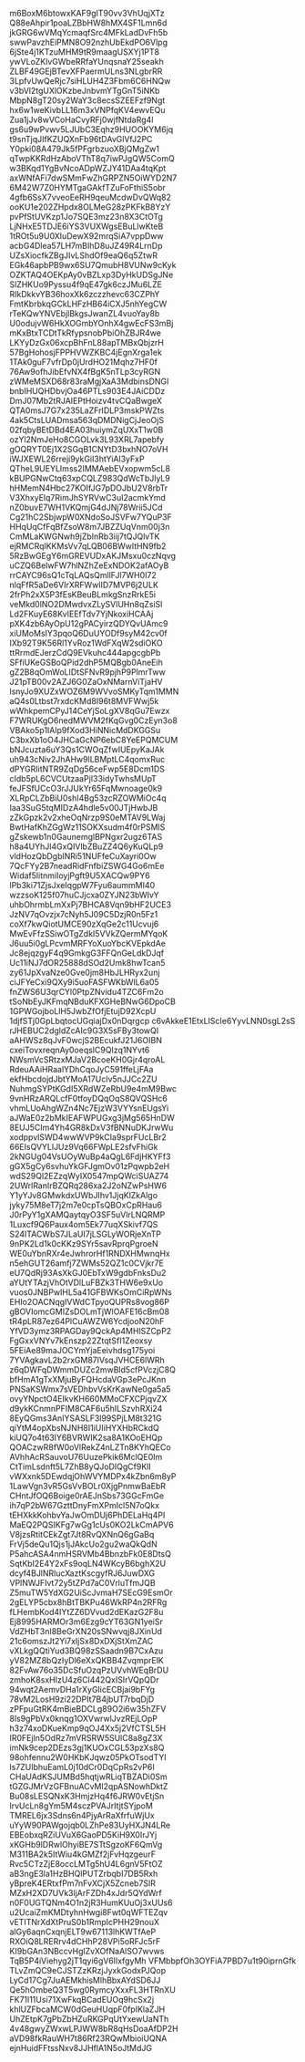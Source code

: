 m6BoxM6btowxKAF9gIT90vv3VhUqjXTz
Q88eAhpir1poaLZBbHW8hMX4SF1Lmn6d
jkGRG6wVMqYcmaqfSrc4MFkLadDvFh5b
swwPavzhEiPMN8O92nzhUbEkdPO6Vlpg
6jSte4j1KTzuMHM9tR9maagUSXYj1PT8
ywVLoZKlvGWbeRRfaYUnqsnaY25seakh
ZLBF49GEjBTevXFPaermULns3NLgbrRR
3LpfvUwQeRjc7siHLUH4Z3Fbm6C6HNQw
v3bVl2tgUXlOKzbeJnbvmYTgGnT5iNKb
MbpN8gT20sy2WaY3c8ecsSZEEFzf9Ngt
hx6w1weKivbLL16m3xVNPfqKV4ewvEQu
Zua1jJv8wVCoHaCvyRFj0wjfNtdaRg4l
gs6u9wPvwv5LJUbC3Eqhz9HUOOKYM6jq
t9snTjqJIfKZUQXnFb96tDAvGlVfJ2PC
Y0pki08A479Jk5fPFgrbzuoXBjQMgZw1
qTwpKKRdHzAboVThT8q7iwPJgQW5ComQ
w3BKqd1YgBvNcoADpWZJY41DAa4tqKpt
axWNfAFi7dwSMmFwZhGRPZN5OiWYD2N7
6M42W7Z0HYMTgaGAkfTZuFoFthiS5obr
4gfb6SsX7vveoEeRH9qeuMcdwDvQWq82
ooKU1e202ZHpdx8OLMeG28zPKFkB8YzY
pvPfStUVKzp1Jo7SQE3mz23n8X3CtOTg
LjNHxE5TDJE6iYS3VUXWgsEBuLlwKteB
1tROt5u9U0XIuDewX92mrqSiA7vppDww
acbG4Dlea57LH7mBIhD8uJZ49R4LrnDp
UZsXiocfkZBgJIvLShdOf9eaQ6q5ZtwR
EGk46apbPB9wx6SU7QmubH8VUNw9cKyk
OZKTAQ4OEKpAy0vBZLxp3DyHkUDSgJNe
SlZHKUo9Pyssu4f9qE47gk6czJMu6LZE
RIkDkkvYB36hoxXk6zczzhevc63CZPhY
FmtKbrbkqGCkLHFzHB64iCXJ5nhYegCW
rTeKQwYNVEbjlBkgsJwanZL4vuoYay8b
U0odujvW6HkXOGmbYOnhX4gwEcFS3mBj
mKxBtxTCDtTkRfypsnobPbiOhZBJR4we
LKYyDzGx06xcpBhFnL88apTMBxQbjzrH
57BgHohosjFPPHVWZKBC4jEgnXrga1ek
1TAk0guF7vfrDp0jUrdHO21Mqhz7HF0f
76Aw9ofhJibEfvNX4fBgK5nTLp3cyRGN
zWMeMSXD68r83raMgjXaA3MdbinsDNGI
bnbIHUQHDbvjOa46PTLs903E4JAiCDDz
DmJ07Mb2tRJAIEPtHoizv4tvCQaBwgeX
QTA0msJ7G7x235LaZFrIDLP3mskPWZts
4ak5CtsLUADmsa563qDMDNigCjJeoOjS
02fqbyBEtDBd4EA03huiymZqUXxT1w0B
ozYl2NmJeHo8CGOLvk3L93XRL7apebfy
gOQRYT0Ej1X2SGqB1CNYtD3bxhNO7oVH
iWJXEWL26rreji9ykGiI3htYiAl3yFxP
QTheL9UEYLImss2IMMAebEVxopwm5cL8
kBUPGNwCtq63xpCQLZ983QdWcTbJlyL9
hHMemN4Hbc27KOIfJG7pDOJbU2V8rbTr
V3XhxyElq7RimJhSYRVwC3uI2acmkYmd
nZ0buvE7WH1VKQmjG4dJNj78Wrii5JCd
Cg21hC2SbjwpW0XNdoSoJSVFw7YQuP3F
HHqUqCfFqBfZsoW8m7JBZZUqVnm00j3n
CmMLaKWGNwh9jZbInRb3iij7tQJQlvTK
ejRMCRqlKKMsVv7qLQB06BWwltHN9fb2
5RzBwGEgY6mGREVUDxAKJMsxu0czNqvg
uCZQ6BelwFW7hlNZhZeExNDOK2afAOyB
rrCAYC96sQ1cTqLAQsQmllFJl7WH0I72
nlqFfR5aDe6VIrXRFWwlID7MVP6j2ULK
2frPh2xX5P3fEsKBeuBLmkgSnzRrkE5i
veMkd0lNO2DMwdvxZLySVlUHn8qZsiSl
Ld2FKuyE68KvIEEfTdv7YjNkoxiHCAAj
pXK4zb6AyOpU12gPACyirzQDYQvUAmc9
xiUMoMsIY3pqoQ6DuUYODf9syM42cv0f
IXb92T9K56Rl1YvRoz1WdFXqW2sdiOKO
ttRrmdEJerzCdQ9EVkuhc444apgcgbPb
SFfiUKeGSBoQPid2dhP5MQBgb0AneEih
gZ2B8qOmWoLIDtSFNvR9pjhP9PlmrTww
J21pTB00v2AZJ6G0ZaOxNMarnViTjaHV
lsnyJo9XUZxWOZ6M9WVvoSMKyTqm1MMN
aQ4s0Ltbst7rxdcKMd8I96t8MVFWwj5k
wWhkpemCPyJ14CeYjSoLgXV8qGu7Ewzx
F7WRUKgO6nedMWVM2fKqGvg0CzEyn3o8
VBAko5p1IAlp9fXod3HiNNicMdDKGGSu
C3bxXb1oO4JHCaGcNP6ebC8YeEPQMCUM
bNJcuzta6uY3Qs1CWOqZfwIUEpyKaJAk
uh943cNiv2JhAHw9lLBMptLC4qomxRuc
dPYGRIitNTR9ZqDg56ceFwp5E8Dcm1DS
cIdb5pL6CVCUtzaaPjI33idyTwhsMUpT
feJFSfUCcO3rJJUkYr65FqMwnoage0k9
XLRpCLZbBiU0shI4Bg53zcRZOWMiOc4q
Iaa3SuG5tqMIDzA4hdle5v00JTjHwbJB
zZkGpzk2v2xheOqNrzp9S0eMTAV9LWaj
BwtHafKhZGgWz11SOKXsudm4f0rPSMlS
gZskewb1n0GaunemglBPNgxr2ugz6TAS
h8a4UYhJl4GxQIVlbZBuZZ4Q6yKuQLp9
vldHozQbDgblNRi51NUFfeCuXayri0Ow
7QcFYy2B7neadRidFnfbiZSWG4Go6mEe
Widaf5litnmiIoyjPgft9U5XACQw9PY6
lPb3ki71ZjsJxeIqgpW7Fyu6aummMI40
wzzsoK125f07huCJjcxa0ZYJN23bWIvY
uhbOhrmbLmXxPj7BHCA8Vqn9bHF2UCE3
JzNV7qOvzjx7cNyh5J09C5DzjR0n5Fz1
coXf7kwQiotUMCE90zXqGe2c11Ucvuj6
MwEvFfzSSiwOTgZdkI5VVkZQermMYqoK
J6uu5i0gLPcvmMRFYoXuoYbcKVEpkdAe
Jc8ejqzgyF4q9GmkgG3FFQnGeLdkDJqf
Uc11iNJ7dOR25888dSOd2Umk8hwTcan5
zy61JpXvaNze0Gve0jm8HbJLHRyx2unj
ciJFYeCxi9QXy9i5uoFASFWKbWlL6a05
fnZWS6U3qrCYl0PtpZNvidu4TZC6Fm2o
tSoNbEyJKFmqNBduKFXGHeBNwG6DpoCB
1GPWGojboLlH5JwbZfOfjEtujD92XcpU
1djfSTj0GpLbqtocUGqiajDx0nDqrgcp
c6vAkkeE1EtxLIScIe6YyvLNN0sgL2sS
rJHEBUC2dgldZcAIc9G3X5sFBy3towQI
aAHWSz8qJvF0wcjS2BEcukfJ21J6OIBN
cxeiTovxreqnAy0oeqslC9QIzq1NYvt6
NWsmVcSRtzxMJaV2BcoeKH0Gjr4qroAL
RdeuAAiHRaalYDhCqoJyC591ffeLjFAa
ekfHbcdojdJbtYMoA17UcIv5nJJCc2ZU
NuhmgSYPtKGdI5XRdWZeRbU9e4mM9Bwc
9vnHRzARQLcfF0tfoyDQqOqS8QVQSHc6
vhmLUoAhgWZn4Nc7EjzW3VYYsnEUgsYi
aJWaE0z2bMkIEAFWPUGxg3jMg565HnDW
8EUJ5CIm4Yh4GR8kDxV3fBNNuDKJrwWu
xodppvlSWD4wwWVP9kCIa9sprFUcLBr2
66EIsQVYLlJUz9Vq66FWpLE2sfvFhiGk
2kNGUg04VsUOyWuBp4aQgL6FdjHKYFf3
gGX5gCy6svhuYkGFJgmOv01zPqwpb2eH
wdS29Ql2EZzqWyIX0547mpQWciSUAZ74
2UWrlRanIrBZQRq286xa2J2oNZwPsHW6
Y1yYJv8GMwkdxUWbJIhv1JjqKlZkAlgo
jyky75M8eT7j2m7e0cpTsQBOxCpRHau6
J0rPyY1gXAMQaytqyO3SF5uVlrLNQRMP
1Luxcf9Q6Paux4om5Ek77uqXSkivf7QS
S24ITACWbS7JLaUI7jLSGLyWORjeXnTP
9nPK2Ld1k0cKKz9SYr5savRprqPgroeN
WE0uYbnRXr4eJwhrorHf1RNDXHMwnqHx
n5ehGUT26amfj7ZWMs52QZ1c0CVjkr7E
eU7QdRj93AsXkGJ0EbTxW9gdbFnksDu2
aYUtYTAzjVhOtVDlLuFBZk3THW6e9xUo
vuos0JNBPwIHL5a41GFBWKsOmCiRpWNs
EHIo2OACNqgIVWdCTpyoQUPRs8vog86P
gBOVIomcGMIZsDOLmTjWlOAFE16cBm08
tR4pLR87ez64PlCuAWZW6YcdjooN20hF
YfVD3ymz3RPAGDay9QckAp4MHlSZCpP2
FgGxxVNYv7kEnszp22ZtqtSfI1Zeoxsy
5FEiAe89maJOCYmYjaEeivhdsg175yoi
7YVAgkavL2b2rxGM87lVsqJVHCE6lWRh
z6qDWFqDWmmDUZc2mwBld5cfPVczjC8Q
bfHmA1gTxXMjuByFQHcdaVGp3ePcJKnn
PNSaKSWmx7sVEDhbvVsKrKawNe0ga5a5
ovyYNpctO4EIkvKH660MMoCFXCPjqvZX
d9ykKCnmnPFIM8CAF6u5hILSzvhRXi24
8EyQGms3AnIYSASLF3l99SPjLM8t321G
qiYtM4opXbsNJNH8I1iUIiHYXHbRCkdQ
kiUQ7o4t63lY6BVRWIK2sa8A1KOoEHQp
QOACzwR8fW0oVlRekZ4nLZTn8KYhQECo
AVhhAcRSauvoU76UuzePkik6MclQE0Im
CtTimLsdnft5L7ZhB8yQJoDIQgCf9KlI
vWXxnk5DEwdqjOhWVYMDPx4kZbn6m8yP
1LawVgn3vR5GsVvBOLr0XjgPnmwBaEbR
CHntJfOQ6Boige0rAEJnSbs73GGcFmGe
ih7qP2bW67GzttDnyFmXPmIcl5N7oQkx
tEHXkkKohbvYaJwOmDUj6PhDELaHq4PI
MaEQ2PQSIKFg7wGg1cUs0KO2LkCmAPV6
V8jzsRtitCEkZgt7Jt8RvQXNnQ6gGaBq
FrVj5deQu1Qjs1jJAkcUo2gu2waQkQdN
P5ahcASA4nmHSRVMb4BbnzbFk0E8DtsQ
SqtKbI2E4Y2xFs9oqLN4WKcyB6bghX2U
dcyf4BJlNRlucXaztKscgyfRJ6JuwDXG
VPlNWJFIvt72y5tZPd7aC0VrluTfmJQB
Z5muTW5YdXG2UiScJvmaH7SEcG9EsmOr
2gELYP5cbx8hBtTBKPu46WkRP4n2RFRg
fLHembKod4IYtZZ6DVvud2dEKazG2F8u
Ej8995HARMOr3m6Ezg9cYT63GN1yeiSr
VdZHbT3nI8BeGrXN20sSNwvqj8JXinUd
21c6omszJt2Yi7xIjSx8DxDXjStXmZAC
vXLkgQQtiYud3BQ98zSSaadn9B7CxAzu
yV82MZ8bQzIyDl6eXxQKBB4ZvqmprElK
82FvAw76o35DcSfuOzqPzUVvhWEqBrDU
zmhoK8sxHIzU4z6Cl442QxISIrVQpQDr
94wqt2AemvDHa1rXyGIicECBjai9bFYg
78vM2LosH9zi22DPIt7B4jbUT7rbqDjD
zPFpuGtRK4mBieBDCLg89O2i6w35hZFV
8ls9gPbVx0knqg1OXVwrwlJvzREjLOpP
h3z74xoDKueKmp9qOJ4Xx5j2VfCTSL5H
IR0FEjln5OdRz7mVRSRW5SUlC8a8gZ3X
imNk9cep2DEzs3gj1KUOxCGL53pzXs8Q
98ohfennu2W0HKbKJqwz05PkOTsodTYl
ls7ZUIbhuEamL0j10dCr0DqCpRs2vP6I
CHaUAdKSJUMBd5hqtjwRLiqTBZADi0Sm
tGZGJMrVzGFBnuACvMl2qpASNowhDktZ
Bu08sLESQNxK3HmjzHq4f6JRW0vEtjSn
lrvUcLn8gYm5M4sczPVAJrItjtSYjpoM
TMREL6jx3Sdns6n4PjyArRaXfrfuWjUx
uYyW90PAWgojqb0LZhPe83UyHXJN4LRe
EBEobxqRZiUVuX6GaoPD5KiH9X0IrJYj
xKGHb9lDRwlOhyiBE7STtSgzoKF6QmVg
M311BA2k5ItWiu4kGMZf2jFvHqzgeurF
Rvc5CTzZjE8occLMTg5hU4L6gnV5FtOZ
aB3ngE3la1HzBHQlPUTZrbqbI7DB5Rxh
yBpreK4ERtxfPm7nFvXCjX5Zcneb7SlR
MZxH2XD7UVk3ljArFZDh4xJdr5QYdWrf
n0F0UGTQNm4O1n2jR3HumKUuOj3xUUs6
u2UcaiZmKMDtyhnHwgi8Fwt0qWFTEZqv
vETITNrXdXtPruS0b1RmpIcPHH29nouX
alGy6aqnCxqnjELT9w67113lhKWTfAeP
RXOiQ8LRERrv4dCHhP28VPi5oRFJc5rF
KI9bGAn3NBccvHglZvXOfNaAlSO7wvws
TqB5P4iViehyg2jT1qyi6gV6lIxfgyMh
VFMbbpfOh3OYFiA7PBD7u1t90iprnGfk
TLvZmQC9eCJSTZzKRzjJyxkGodxPJQop
LyCd17Cg7JuAEMkhisMlhBbxAYdSD6JJ
Qe5hOmbeQ3T5wg0RymcyXxxFL3HTRnXU
FK71l11Usi71XwFkqBCadEUOq9hcSx2j
khlUZFbcaMCW0dGeuHUqpF0fpIKlaZJH
UhZEtpK7gPbZbHZuRKGPqUtYxewUaNTh
4v48gwyZWxwLPJWW8bR8qHsDoaAfDP2H
aVD98fkRauWH7t86Rf23RQwMbioiUQNA
ejnHuidFFtssNxv8JJHflA1N5oJtMdJG
